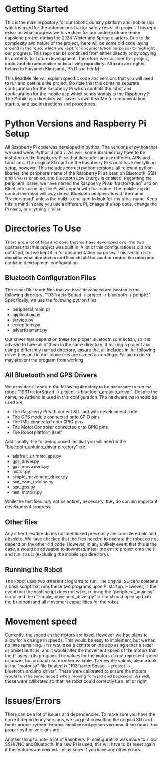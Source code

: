 # Getting Started

This is the main repository for our robotic dummy platform and mobile app which is used for the autonomous tractor safety research project. This repo exists as what progress
we have done for our undergraduate senior capstone project during the 2024 Winter and Spring quarters. Due to the complexity and nature of the project, there will be some old
code laying around in the repo, which we kept for documentation purposes to highlight our progress. This repo can be continued from either directly or by copying its contents
for future development. Therefore, we consider this project, code, and documentation to be a living repository. All code and rights belong to Farzaneh Khorsandi, Ph.D and her lab.

This ReadMe file will explain specific code and versions that you will need to run and continue the project. Do note that this contains separate configuration for the Raspberry Pi
which controls the robot and configuration for the mobile app which sends signals to the Raspberry Pi. The Mobile app directory will have its own ReadMe for documentation, startup,
and use instructions and procedures.

# Python Versions and Raspberry Pi Setup
All Raspberry Pi code was developed in python. The versions of python that we used were: Python 3 and 2. As well, some libraries may have to be installed on the Raspberry Pi so that
the code can use different APIs and functions. The original SD card on the Raspberry Pi should have everything setup, however. This includes correct python versions, all relevant python libaries,
the peripheral name of the Raspberry Pi as seen on Bluetooth, SSH and VNC is enabled, and Bluetooth Low Energy is enabled. Regarding the peripheral name, we have named the Raspberry Pi as
"tractorsquad" and on Bluetooth scanning, the Pi will appear with that name. The mobile app to control the robot will *only* detect Bluetooth peripherals with the name "tractorsquad" unless
the build is changed to look for any other name. Keep this in mind in case you use a different Pi, change the app code, change the Pi name, or anything similar.

# Directories To Use
There are a lot of files and code that we have developed over the two quarters that this project was built in. A lot of this configuration is old and outdated, but we kept it in for documentation purposes.
This section is to describe what directories and files should be used to control the robot and continue development configuration.

## Bluetooth Configuration Files
The exact Bluetooth files that we have developed are located in the following directory: "193TractorSquad -> project -> bluetooth -> periph2". Specifically, we use the following python files:
- peripheral_main.py
- application.py
- service.py
- exceptions.py
- advertisement.py

Our driver files depend on these for proper Bluetooth connection, so it is advised to have all of them in the same directory. If making a project and using a differently named directory, ensure
that all includes in the following driver files and in the above files are named accordingly. Failure to do so may prevent the program from working.

## All Bluetooth and GPS Drivers
We consider all code in the following directory to be necessary to run the robot: "193TractorSquad -> project -> bluetooth_arduino_driver". Despite the name, no Arduino is used in this configuration. The
hardware that should be used are:
- The Raspberry Pi with correct SD card with development code
- The GPS module connected onto GPIO pins
- The IMU connected onto GPIO pins
- The Motor Controller connected onto GPIO pins
- The Robot platform itself

Additionally, the following code files that you will need in the "bluetooth_arduino_driver directory" are:
- adafruit_ultimate_gps.py
- gps_driver.py
- gps_movement.py
- motor.py
- simple_movement_driver.py
- test_com_arduino.py
- test_gps.py
- test_motors.py

While the test files may not be entirely necessary, they do contain important development progress.

## Other files
Any other files/directories not mentioned previously are considered old and obsolete. We have checked that the files needed to operate the robot do not depend on the other old code.
However, in any unlikely event that this is the case, it would be advisable to download/install the entire project onto the Pi and run it as is (excluding the mobile app directory).

## Running the Robot
The Robot uses two different programs to run. The original SD card contains a bash script that runs these two programs upon Pi startup. However, in the event that the bash script does not work, 
running the "peripheral_main.py" script and then "simple_movement_driver.py" script should open up both the bluetooth and all movement capabilities for the robot.

# Movement speed
Currently, the speed on the motors are fixed. However, we had plans to allow for a change in speeds. This would be easy to implement, but we had no time remaining. This would be a control on the app
using either a slider or preset buttons, and it would alter the movement speed of the motors that the Pi uses in its program. The values for the motors do not represent speed or power, but probably
some other variable. To view the values, please look at the "motor.py" file located in "193TractorSquad -> project -> bluetooth_arduino_driver". These were calibrated to ensure the motors would run the same
speed when moving forward and backward. As well, these were calibrated so that the robot could correctly turn left or right.

# Issues/Errors
There can be a lot of issues and dependencies. To make sure you have the correct dependency versions, we suggest consulting the original SD card for its proper python libraries installed and python versions.
If not found, the proper python versions are:

Another thing to note, a lot of Raspberry Pi configuration was made to allow SSH/VNC and Bluetooth. If a new Pi is used, this will have to be reset again if the features are needed. Let us know if you have any other errors.

